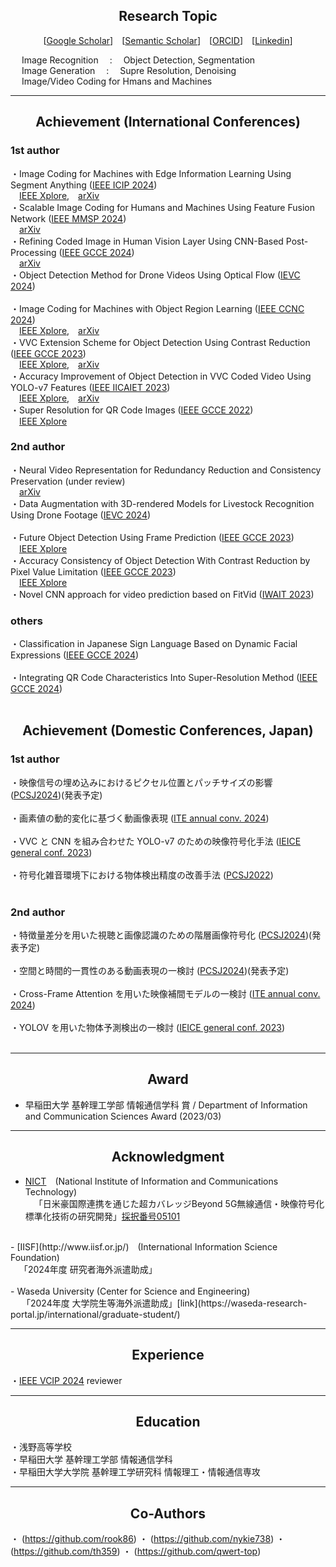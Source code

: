 ## <div align="center">Research Topic</div>

<div align="center">
  
[[Google Scholar](https://scholar.google.com/citations?user=14XgxpcAAAAJ)]&emsp;[[Semantic Scholar](https://www.semanticscholar.org/author/Takahiro-Shindo/153439569?sort=total-citations)]&emsp;[[ORCID](https://orcid.org/0009-0003-9202-4594)]&emsp;[[Linkedin](https://www.linkedin.com/in/takahiro-shindo-222277318/)]<br> 

</div>

&emsp; Image Recognition &emsp;:&emsp; Object Detection, Segmentation<br>
&emsp; Image Generation &emsp;:&emsp; Supre Resolution, Denoising<br>
&emsp; Image/Video Coding for Hmans and Machines<br>

---
## <div align="center">Achievement (International Conferences)</div>
### 1st author
・Image Coding for Machines with Edge Information Learning Using Segment Anything
([IEEE ICIP 2024](https://2024.ieeeicip.org/))<br>
&emsp;[IEEE Xplore](https://ieeexplore.ieee.org/document/10647785),&emsp;[arXiv](https://arxiv.org/abs/2403.04173) <br>
・Scalable Image Coding for Humans and Machines Using Feature Fusion Network
([IEEE MMSP 2024](https://attend.ieee.org/mmsp-2024/))<br>
&emsp;[arXiv](https://arxiv.org/abs/2405.09152) <br>
・Refining Coded Image in Human Vision Layer Using CNN-Based Post-Processing
([IEEE GCCE 2024](https://www.ieee-gcce.org/2024/))<br>
&emsp;[arXiv](https://arxiv.org/abs/2405.11894)<br>
・Object Detection Method for Drone Videos Using Optical Flow 
([IEVC 2024](https://www.iieej.org/en/ievc2024/))<br>
<br>
・Image Coding for Machines with Object Region Learning 
([IEEE CCNC 2024](https://ccnc2024.ieee-ccnc.org/))<br>
&emsp;[IEEE Xplore](https://ieeexplore.ieee.org/abstract/document/10454864),&emsp;[arXiv](https://arxiv.org/abs/2308.13984)<br>
・VVC Extension Scheme for Object Detection Using Contrast Reduction 
([IEEE GCCE 2023](https://www.ieee-gcce.org/2023/index.html))<br>
&emsp;[IEEE Xplore](https://ieeexplore.ieee.org/abstract/document/10315373),&emsp;[arXiv](https://arxiv.org/abs/2305.18782)<br>
・Accuracy Improvement of Object Detection in VVC Coded Video Using YOLO-v7 Features 
([IEEE IICAIET 2023](http://iicaiet.ieeesabah.org/iicaiet2023.html))<br>
&emsp;[IEEE Xplore](https://ieeexplore.ieee.org/abstract/document/10291646),&emsp;[arXiv](https://arxiv.org/abs/2304.00689)<br>
・Super Resolution for QR Code Images 
([IEEE GCCE 2022](https://www.ieee-gcce.org/2022/))<br>
&emsp;[IEEE Xplore](https://ieeexplore.ieee.org/abstract/document/10014154)<br>


### 2nd author
・Neural Video Representation for Redundancy Reduction and Consistency Preservation
 (under review)<br>
 &emsp;[arXiv](https://arxiv.org/abs/2409.18497)<br>
・Data Augmentation with 3D-rendered Models for Livestock Recognition Using Drone Footage
([IEVC 2024](https://www.iieej.org/en/ievc2024/))<br>
<br>
・Future Object Detection Using Frame Prediction
([IEEE GCCE 2023](https://www.ieee-gcce.org/2023/index.html))<br>
&emsp;[IEEE Xplore](https://ieeexplore.ieee.org/abstract/document/10315434)<br>
・Accuracy Consistency of Object Detection With Contrast Reduction by Pixel Value Limitation
([IEEE GCCE 2023](https://www.ieee-gcce.org/2023/index.html))<br>
&emsp;[IEEE Xplore](https://ieeexplore.ieee.org/abstract/document/10315359)<br>
・Novel CNN approach for video prediction based on FitVid
([IWAIT 2023](https://iwait.online/))<br>


### others
・Classification in Japanese Sign Language Based on Dynamic Facial Expressions
([IEEE GCCE 2024](https://www.ieee-gcce.org/2024/))<br>
&emsp;<br>
・Integrating QR Code Characteristics Into Super-Resolution Method
([IEEE GCCE 2024](https://www.ieee-gcce.org/2024/))<br>
&emsp;<br>

## <div align="center">Achievement (Domestic Conferences, Japan)</div>

### 1st author
・映像信号の埋め込みにおけるピクセル位置とパッチサイズの影響
([PCSJ2024](https://www.pcsj-imps.org/archive/2024.html))(発表予定)<br>
<br>
・画素値の動的変化に基づく動画像表現
([ITE annual conv. 2024](https://www.ite.or.jp/annual/2024/))<br>
<br>
・VVC と CNN を組み合わせた YOLO-v7 のための映像符号化手法
([IEICE general conf. 2023](https://www.ieice-taikai.jp/2023general/jpn/index.html))<br>
<br>
・符号化雑音環境下における物体検出精度の改善手法
([PCSJ2022](https://www.pcsj-imps.org/archive/2022.html))<br>
<br>

### 2nd author
・特徴量差分を用いた視聴と画像認識のための階層画像符号化
([PCSJ2024](https://www.pcsj-imps.org/archive/2024.html))(発表予定)<br>
<br>
・空間と時間的一貫性のある動画表現の一検討
([PCSJ2024](https://www.pcsj-imps.org/archive/2024.html))(発表予定)<br>
<br>
・Cross-Frame Attention を用いた映像補間モデルの一検討
([ITE annual conv. 2024](https://www.ite.or.jp/annual/2024/))<br>
<br>
・YOLOV を用いた物体予測検出の一検討
([IEICE general conf. 2023](https://www.ieice-taikai.jp/2023general/jpn/index.html))<br>
<br>


---

## <div align="center">Award</div>
- 早稲田大学 基幹理工学部 情報通信学科 賞 / Department of Information and Communication Sciences Award (2023/03)<br>

---

## <div align="center">Acknowledgment</div>
- [NICT](https://www.nict.go.jp/index.html)&emsp;(National Institute of Information and Communications Technology)<br>
&emsp;「日米豪国際連携を通じた超カバレッジBeyond 5G無線通信・映像符号化標準化技術の研究開発」[採択番号05101](https://www.nict.go.jp/collabo/commission/B5Gsokushin/B5G_05101.html)<br>
<br>
- [IISF](http://www.iisf.or.jp/)&emsp;(International Information Science Foundation)<br>
&emsp;「2024年度 研究者海外派遣助成」<br>
<br>
- Waseda University (Center for Science and Engineering)<br>
&emsp; 「2024年度 大学院生等海外派遣助成」[link](https://waseda-research-portal.jp/international/graduate-student/)<br>


---

## <div align="center">Experience</div>
・[IEEE VCIP 2024](https://www.vcip2024.org/index.html) reviewer

---

## <div align="center">Education</div>
・浅野高等学校<br>
・早稲田大学 基幹理工学部 情報通信学科<br>
・早稲田大学大学院 基幹理工学研究科 情報理工・情報通信専攻<br>

---

## <div align="center">Co-Authors</div>
・ (https://github.com/rook86)
・ (https://github.com/nykie738)
・ (https://github.com/th359)
・ (https://github.com/qwert-top)

  
<br>
<!--
<p><img src="https://github-readme-stats.vercel.app/api?username=final-0&theme=transparent"/></p>
<p><img align="left" src="https://github-readme-stats.vercel.app/api/top-langs?username=final-0&layout=compact&theme=transparent"/></p><br>
<!--<p><img align="left" src="https://github-profile-trophy.vercel.app/?username=final-0"/></p><br>-->
<!--
#### .
#### .
### Languages and Tools
<p align="left"> <a href="https://www.python.org" target="_blank" rel="noreferrer"> <img src="https://raw.githubusercontent.com/devicons/devicon/master/icons/python/python-original.svg" alt="python" width="40" height="40"/> </a> <a href="https://pytorch.org/" target="_blank" rel="noreferrer"> <img src="https://www.vectorlogo.zone/logos/pytorch/pytorch-icon.svg" alt="pytorch" width="40" height="40"/> </a> <a href="https://www.tensorflow.org" target="_blank" rel="noreferrer"> <img src="https://www.vectorlogo.zone/logos/tensorflow/tensorflow-icon.svg" alt="tensorflow" width="40" height="40"/> </a> </p>
<!--
### Software
#### VTM
-->
